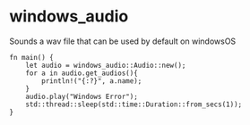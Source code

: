 # windows_audio
Sounds a wav file that can be used by default on windowsOS
```
fn main() {
    let audio = windows_audio::Audio::new();
    for a in audio.get_audios(){
        println!("{:?}", a.name);
    }
    audio.play("Windows Error");
    std::thread::sleep(std::time::Duration::from_secs(1));
}
```
